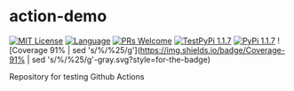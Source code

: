 # action-demo

<!-- [START BADGES] -->
<!-- Please keep comment here to allow auto update -->
[![MIT License](https://img.shields.io/badge/License-MIT-yellow.svg?style=for-the-badge)](https://github.com/dl1998/action-demo/blob/main/LICENSE)
[![Language](https://img.shields.io/badge/Language-Python-blue?style=for-the-badge&logo=python)](https://www.python.org/)
[![PRs Welcome](https://img.shields.io/badge/PRs-Welcome-brightgreen.svg?style=for-the-badge)](https://github.com/dl1998/action-demo/pulls)
[![TestPyPi 1.1.7](https://img.shields.io/badge/TestPyPi-1.1.7-brightgreen.svg?style=for-the-badge)](https://test.pypi.org/project/action-demo/)
[![PyPi 1.1.7](https://img.shields.io/badge/PyPi-1.1.7-brightgreen.svg?style=for-the-badge)](https://pypi.org/project/action-demo/)
![Coverage 91% | sed 's/%/%25/g'](https://img.shields.io/badge/Coverage-91% | sed 's/%/%25/g'-gray.svg?style=for-the-badge)
<!-- [END BADGES] -->

Repository for testing Github Actions
